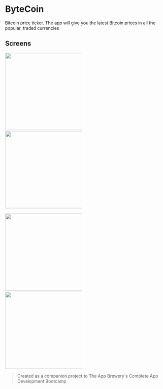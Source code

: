 #  ByteCoin

Bitcoin price ticker. The app will give you the latest Bitcoin prices in all the popular, traded currencies

## Screens

<img src="images/lightmode.png" width=250>&nbsp;&nbsp;&nbsp;&nbsp;&nbsp;&nbsp;&nbsp;&nbsp;&nbsp;&nbsp;&nbsp;&nbsp;<img src="images/darkmode.png" width=250>
<br><br>
<img src="images/lightmode.gif" width=250>&nbsp;&nbsp;&nbsp;&nbsp;&nbsp;&nbsp;&nbsp;&nbsp;&nbsp;&nbsp;&nbsp;&nbsp;<img src="images/darkmode.gif" width=250>


>Created as a companion project to The App Brewery's Complete App Development Bootcamp
